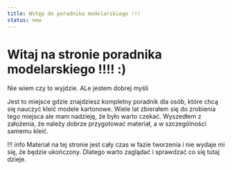 ```yaml
---
title: Wstęp do poradnika modelarskiego !!!
status: new
---
```

# Witaj na stronie poradnika modelarskiego !!!! :)

Nie wiem czy to wyjdzie. ALe jestem dobrej myśli


Jest to miejsce gdzie znajdziesz kompletny poradnik dla osób, które chcą się nauczyć kleić modele kartonowe. 
Wiele lat zbierałem się do zrobienia tego miejsca ale mam nadzieję, że było warto czekać. Wyszedłem z założenia, że należy dobrze przygotować materiał, a w szczególności samemu kleić.

!!! info
    Materiał na tej stronie jest cały czas w fazie tworzenia i nie wydaje mi się, że będzie ukończony. Dlatego warto zaglądać i sprawdzać co się tutaj dzieje.
